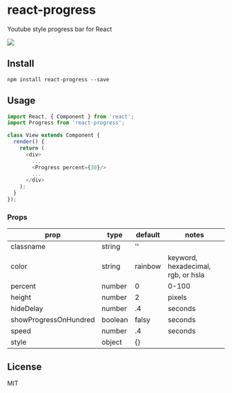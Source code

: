 # react-progress

Youtube style progress bar for React

![](examples/demo.gif)

## Install

```
npm install react-progress --save
```

## Usage

```javascript
import React, { Component } from 'react';
import Progress from 'react-progress';

class View extends Component {
  render() {
    return (
      <div>
        ...
        <Progress percent={30}/>
        ...
      </div>
    );
  }
});
```

### Props

prop      | type   | default | notes
----------|--------|---------|--------
classname | string | ''      |
color     | string | rainbow | keyword, hexadecimal, rgb, or hsla
percent   | number | 0       | 0-100
height    | number | 2       | pixels
hideDelay | number | .4      | seconds
showProgressOnHundred | boolean | falsy      | seconds
speed     | number | .4      | seconds
style     | object | {}      |

## License

MIT
